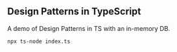 ## Design Patterns in TypeScript
 
A demo of Design Patterns in TS with an in-memory DB.


```
npx ts-node index.ts
```